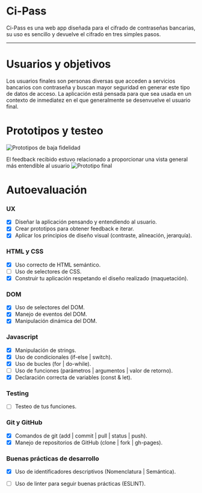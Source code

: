 # Ci-Pass

Ci-Pass es una web app diseñada para el cifrado de contraseñas bancarias, su uso es sencillo y devuelve el cifrado en tres simples pasos. 


***
# Usuarios y objetivos

Los usuarios finales son personas diversas que acceden a servicios bancarios con contraseña y buscan mayor seguridad en generar este tipo de datos de acceso. La aplicación está pensada para que sea usada en un contexto de inmediatez en el que generalmente se desenvuelve el usuario final. 

# Prototipos y testeo

![Prototipos de baja fidelidad](https://github.com/elizaolmedo/CDMX009-cipher/blob/master/src/prototype_low.jpg)


El feedback recibido estuvo relacionado a proporcionar una vista general más entendible al usuario
![Prototipo final](https://github.com/elizaolmedo/CDMX009-cipher/blob/master/src/proyecto_cipher.png)

# Autoevaluación

### UX

- [x] Diseñar la aplicación pensando y entendiendo al usuario.
- [x] Crear prototipos para obtener feedback e iterar.
- [x] Aplicar los principios de diseño visual (contraste, alineación, jerarquía).

### HTML y CSS

- [x] Uso correcto de HTML semántico.
- [ ] Uso de selectores de CSS.
- [x] Construir tu aplicación respetando el diseño realizado (maquetación).

### DOM

- [x] Uso de selectores del DOM.
- [x] Manejo de eventos del DOM.
- [x] Manipulación dinámica del DOM.

### Javascript

- [x] Manipulación de strings.
- [x] Uso de condicionales (if-else | switch).
- [x] Uso de bucles (for | do-while).    
- [ ] Uso de funciones (parámetros | argumentos | valor de retorno).
- [x] Declaración correcta de variables (const & let).

### Testing
- [ ] Testeo de tus funciones.

### Git y GitHub
- [x] Comandos de git (add | commit | pull | status | push).
- [x] Manejo de repositorios de GitHub (clone | fork | gh-pages).

### Buenas prácticas de desarrollo
- [x] Uso de identificadores descriptivos (Nomenclatura | Semántica).
- [ ] Uso de linter para seguir buenas prácticas (ESLINT).
  
  
